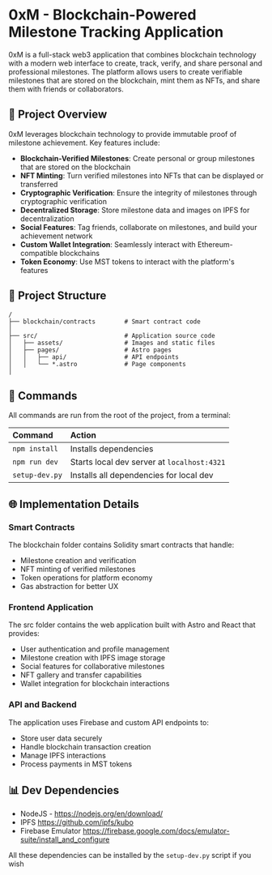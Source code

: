 # 0xM - Blockchain-Powered Milestone Tracking Application

0xM is a full-stack web3 application that combines blockchain technology with a modern web interface to create, track, verify, and share personal and professional milestones. The platform allows users to create verifiable milestones that are stored on the blockchain, mint them as NFTs, and share them with friends or collaborators.

## 🚀 Project Overview

0xM leverages blockchain technology to provide immutable proof of milestone achievement. Key features include:

- **Blockchain-Verified Milestones**: Create personal or group milestones that are stored on the blockchain
- **NFT Minting**: Turn verified milestones into NFTs that can be displayed or transferred
- **Cryptographic Verification**: Ensure the integrity of milestones through cryptographic verification
- **Decentralized Storage**: Store milestone data and images on IPFS for decentralization
- **Social Features**: Tag friends, collaborate on milestones, and build your achievement network
- **Custom Wallet Integration**: Seamlessly interact with Ethereum-compatible blockchains
- **Token Economy**: Use MST tokens to interact with the platform's features


## 📁 Project Structure

```text
/
├── blockchain/contracts        # Smart contract code 
│
├── src/                        # Application source code
│   ├── assets/                 # Images and static files
│   ├── pages/                  # Astro pages
│   │   ├── api/                # API endpoints
│   │   └── *.astro             # Page components
│
```

## 🧞 Commands

All commands are run from the root of the project, from a terminal:

| Command                     |   Action                                       
| :------------------------   | :---------------------------------------------|
| `npm install`               | Installs dependencies                         |
| `npm run dev`               | Starts local dev server at `localhost:4321`   |
| `setup-dev.py`              | Installs all dependencies for local dev       |

## 🌐 Implementation Details

### Smart Contracts
The blockchain folder contains Solidity smart contracts that handle:
- Milestone creation and verification
- NFT minting of verified milestones
- Token operations for platform economy
- Gas abstraction for better UX

### Frontend Application
The src folder contains the web application built with Astro and React that provides:
- User authentication and profile management
- Milestone creation with IPFS image storage
- Social features for collaborative milestones
- NFT gallery and transfer capabilities
- Wallet integration for blockchain interactions

### API and Backend
The application uses Firebase and custom API endpoints to:
- Store user data securely
- Handle blockchain transaction creation
- Manage IPFS interactions
- Process payments in MST tokens

## 📊 Dev Dependencies
- NodeJS - https://nodejs.org/en/download/
- IPFS https://github.com/ipfs/kubo
- Firebase Emulator https://firebase.google.com/docs/emulator-suite/install_and_configure

All these dependencies can be installed by the `setup-dev.py` script if you wish


